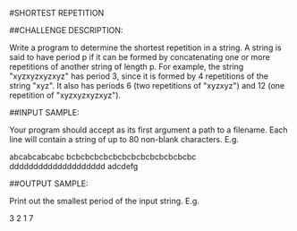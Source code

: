 #SHORTEST REPETITION

##CHALLENGE DESCRIPTION:

Write a program to determine the shortest repetition in a string.
A string is said to have period p if it can be formed by concatenating one or more repetitions of another string of length p. For example, the string "xyzxyzxyzxyz" has period 3, since it is formed by 4 repetitions of the string "xyz". It also has periods 6 (two repetitions of "xyzxyz") and 12 (one repetition of "xyzxyzxyzxyz").

##INPUT SAMPLE:

Your program should accept as its first argument a path to a filename. Each line will contain a string of up to 80 non-blank characters. E.g.

abcabcabcabc
bcbcbcbcbcbcbcbcbcbcbcbcbcbc
dddddddddddddddddddd
adcdefg

##OUTPUT SAMPLE:

Print out the smallest period of the input string. E.g.

3
2
1
7